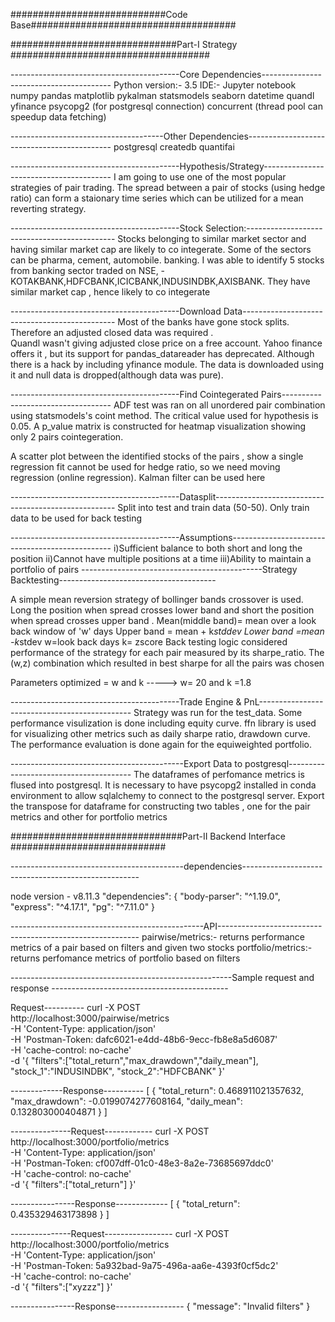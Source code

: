############################Code Base#####################################




















##############################Part-I Strategy ####################################

------------------------------------------Core Dependencies----------------------------------------
Python version:- 3.5
IDE:- Jupyter notebook
numpy
pandas 
matplotlib 
pykalman 
statsmodels
seaborn
datetime
quandl
yfinance
psycopg2             (for postgresql connection) 
concurrent            (thread pool can speedup data fetching)

--------------------------------------Other Dependencies--------------------------------------------
postgresql
createdb quantifai

------------------------------------------Hypothesis/Strategy----------------------------------------
I am going to use one of the most popular strategies of pair trading. The spread between a pair 
of stocks (using hedge ratio) can form a staionary time series which can be utilized for a mean 
reverting strategy.

------------------------------------------Stock Selection:---------------------------------------------
Stocks belonging to similar market sector and having similar market cap are likely to co integerate.
Some of the sectors can be pharma, cement, automobile. banking. I was able to identify 5 stocks 
from banking sector traded on NSE, - KOTAKBANK,HDFCBANK,ICICBANK,INDUSINDBK,AXISBANK. 
They have similar market cap , hence likely to co integerate

------------------------------------------Download Data----------------------------------------------
Most of the banks have gone stock splits. Therefore an adjusted closed data was required .  
Quandl wasn't giving adjusted close price on a free account. Yahoo finance offers it , but its 
support for pandas_datareader has deprecated. Although there is a hack by including yfinance module. 
The data is downloaded using it and null data is dropped(although data was pure).

------------------------------------------Find Cointegerated Pairs-----------------------------------
ADF test was ran on all unordered pair combination using statsmodels's coint method. The critical value 
used for hypothesis is 0.05. A p_value matrix is constructed for heatmap visualization showing only 2 pairs cointegeration.

A scatter plot between the identified stocks of the pairs , show a single regression fit cannot be used for hedge ratio,
so we need moving regression (online regression). Kalman filter can be used here

------------------------------------------Datasplit-----------------------------------------------------
Split into test and train data (50-50). Only train data to be used for back testing

------------------------------------------Assumptions------------------------------------------------
i)Sufficient balance to both short and long the position
ii)Cannot have multiple positions at a time
iii)Ability to maintain a portfolio of pairs
---------------------------------------------Strategy Backtesting---------------------------------------

A simple mean reversion strategy of bollinger bands crossover is used. Long the position when 
spread crosses lower band and short the position when spread crosses upper band .
Mean(middle band)= mean over a look back window of 'w' days
Upper band = mean + k*stddev
Lower band =mean -k*stdev
w=look back days
k= zscore 
Back testing logic considered performance of the strategy for each pair measured by its sharpe_ratio.
The (w,z) combination which resulted in best sharpe for all the pairs was chosen

Parameters optimized = w and k -----> w= 20 and k =1.8

------------------------------------------Trade Engine & PnL----------------------------------------------
Strategy was run for the test_data. Some performance visulization is done including equity curve.
ffn library is used for visualizing other metrics such as daily sharpe ratio, drawdown curve.
The performance evaluation is done again for the equiweighted portfolio.

-------------------------------------------Export Data to postgresql---------------------------------------
The dataframes of perfomance metrics is flused into postgresql. It is necessary to have psycopg2 installed
in conda environment to allow sqlalchemy to connect to the postgresql server.  Export the transpose for dataframe
for constructing two tables , one for the pair metrics and other for portfolio metrics

###############################Part-II Backend Interface ############################

-------------------------------------------dependencies----------------------------------------------------

node version - v8.11.3
"dependencies": {
    "body-parser": "^1.19.0",
    "express": "^4.17.1",
    "pg": "^7.11.0"
}

------------------------------------------------API----------------------------------------------------------
pairwise/metrics:-
        returns performance metrics of a pair based on filters and given two stocks 
portfolio/metrics:-
        returns perfomance metrics of portfolio based on filters 

-------------------------------------------------------Sample request and response --------------------------------------------

Request----------
curl -X POST \
http://localhost:3000/pairwise/metrics \
-H 'Content-Type: application/json' \
-H 'Postman-Token: dafc6021-e4dd-48b6-9ecc-fb8e8a5d6087' \
-H 'cache-control: no-cache' \
-d '{
"filters":["total_return","max_drawdown","daily_mean"],
"stock_1":"INDUSINDBK",
"stock_2":"HDFCBANK"
}'


-------------Response----------
[
{
"total_return": 0.468911021357632,
"max_drawdown": -0.0199074277608164,
"daily_mean": 0.132803000404871
}
]

---------------Request------------
curl -X POST \
http://localhost:3000/portfolio/metrics \
-H 'Content-Type: application/json' \
-H 'Postman-Token: cf007dff-01c0-48e3-8a2e-73685697ddc0' \
-H 'cache-control: no-cache' \
-d '{
"filters":["total_return"]
}'

----------------Response-------------
[
{
"total_return": 0.435329463173898
}
]

---------------Request-----------------
curl -X POST \
http://localhost:3000/portfolio/metrics \
-H 'Content-Type: application/json' \
-H 'Postman-Token: 5a932bad-9a75-496a-aa6e-4393f0cf5dc2' \
-H 'cache-control: no-cache' \
-d '{
"filters":["xyzzz"]
}'

----------------Response-----------------
{
"message": "Invalid filters"
}



